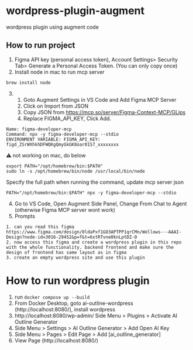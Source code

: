 # wordpress-plugin-augment
wordpress plugin using augment code


## How to run project

1. Figma API key (personal access token), Account Settings> Security Tab> Generate a Personal Access Token. (You can only copy once)
2. Install node in mac to run mcp server
```
brew install node
```
3. 
    1. Goto Augment Settings in VS Code and Add Figma MCP Server
    2. Click on Import from JSON
    3. Copy JSON from https://mcp.so/server/Figma-Context-MCP/GLips
    4. Replace FIGMA_API_KEY, Click Add.
```
Name: figma-developer-mcp
Command: npx -y figma-developer-mcp --stdio
ENVIRONMENT VARIABLE: FIGMA_API_KEY: figd_ZSrWXhkhDFWQKgQmyGkGK8oar01S7_xxxxxxxx
```
⚠️ not working on mac, do below
```
export PATH="/opt/homebrew/bin:$PATH"
sudo ln -s /opt/homebrew/bin/node /usr/local/bin/node
```
Specify the full path when running the command, update mcp server json
```
PATH="/opt/homebrew/bin:$PATH" npx -y figma-developer-mcp --stdio
```

4. Go to VS Code, Open Augment Side Panel, Change From Chat to Agent (otherwise Figma MCP server wont work)
5. Prompts
```
1. can you read this figma
https://www.figma.com/design/0ldaPxf1GO3APTPP1qrCMn/Wellows---AAAI-Design?node-id=3016-29452&p=f&t=6xtRTvne0knLptDZ-0
2. now access this figma and create a wordpress plugin in this repo with the whole functionality. backend frontend and make sure the design of frontend has same layout as in figma
3. create an empty wordpress site and use this plugin
```

# How to run wordpress plugin

1. run ```docker compose up --build```
2. From Docker Desktop, goto ai-outline-wordpress (http://localhost:8080/), install wordpress
3. http://localhost:8080/wp-admin/ Side Menu > Plugins > Activate AI Outline Generator
4. Side Menu > Settings > AI Outline Generator > Add Open AI Key
5. Side Menu > Pages > Edit Page > Add [ai_outline_generator]
6. View Page (http://localhost:8080/)


